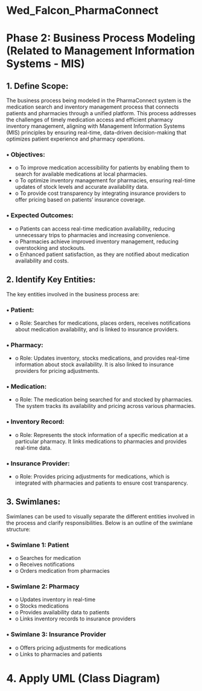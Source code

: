 
# Wed_Falcon_PharmaConnect
# Phase 2: Business Process Modeling (Related to Management Information Systems - MIS)
## 1. Define Scope:
The business process being modeled in the PharmaConnect system is the medication search and inventory management process that connects patients and pharmacies through a unified platform. This process addresses the challenges of timely medication access and efficient pharmacy inventory management, aligning with Management Information Systems (MIS) principles by ensuring real-time, data-driven decision-making that optimizes patient experience and pharmacy operations.
### •	Objectives:
 - o	To improve medication accessibility for patients by enabling them to search for available medications at local pharmacies.
 - o	To optimize inventory management for pharmacies, ensuring real-time updates of stock levels and accurate availability data.
 - o	To provide cost transparency by integrating insurance providers to offer pricing based on patients’ insurance coverage.
### •	Expected Outcomes:
 - o	Patients can access real-time medication availability, reducing unnecessary trips to pharmacies and increasing convenience.
 - o	Pharmacies achieve improved inventory management, reducing overstocking and stockouts.
 - o	Enhanced patient satisfaction, as they are notified about medication availability and costs.
## 2. Identify Key Entities:
 The key entities involved in the business process are:
### •	Patient:
 - o	Role: Searches for medications, places orders, receives notifications about medication availability, and is linked to insurance providers.
### •	Pharmacy:
 - o	Role: Updates inventory, stocks medications, and provides real-time information about stock availability. It is also linked to insurance providers for pricing adjustments.
### •	Medication:
 - o	Role: The medication being searched for and stocked by pharmacies. The system tracks its availability and pricing across various pharmacies.
### •	Inventory Record:
 - o	Role: Represents the stock information of a specific medication at a particular pharmacy. It links medications to pharmacies and provides real-time data.
### •	Insurance Provider:
 - o	Role: Provides pricing adjustments for medications, which is integrated with pharmacies and patients to ensure cost transparency.
## 3.  Swimlanes:
Swimlanes can be used to visually separate the different entities involved in the process and clarify responsibilities. Below is an outline of the swimlane structure:
### •	Swimlane 1: Patient
 - o	Searches for medication
 - o	Receives notifications
 - o	Orders medication from pharmacies
### •	Swimlane 2: Pharmacy
 - o	Updates inventory in real-time
 - o	Stocks medications
 - o	Provides availability data to patients
 - o	Links inventory records to insurance providers
### •	Swimlane 3: Insurance Provider
 - o	Offers pricing adjustments for medications
 - o	Links to pharmacies and patients

# 4. Apply UML (Class Diagram)

